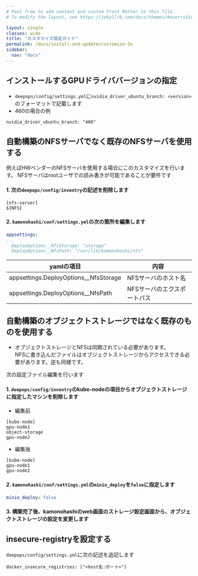 ```yaml
---
# Feel free to add content and custom Front Matter to this file.
# To modify the layout, see https://jekyllrb.com/docs/themes/#overriding-theme-defaults

layout: single
classes: wide
title: "カスタマイズ設定ガイド"
permalink: /docs/install-and-update/customize-3x
sidebar:
  nav: "docs"
---
```


## インストールするGPUドライババージョンの指定
* `deepops/config/settings.yml`に`nvidia_driver_ubuntu_branch: <version>`のフォーマットで記載します
* 460の場合の例
```
nvidia_driver_ubuntu_branch: "460"
```

## 自動構築のNFSサーバでなく既存のNFSサーバを使用する
例えばHWベンダーのNFSサーバを使用する場合にこのカスタマイズを行います。
NFSサーバはrootユーザでの読み書きが可能であることが要件です

#### 1. 次の`deepops/config/inventry`の記述を削除します

```
[nfs-server]
${NFS}
```

#### 2. `kamonohashi/conf/settings.yml`の次の箇所を編集します

```yaml
appsettings:
...
  DeployOptions__NfsStorage: "storage"
  DeployOptions__NfsPath: "/var/lib/kamonohashi/nfs"
```

|yamlの項目|内容|
|---|---|
|appsettings.DeployOptions__NfsStorage|NFSサーバのホスト名|
|appsettings.DeployOptions__NfsPath|NFSサーバのエクスポートパス|

## 自動構築のオブジェクトストレージではなく既存のものを使用する
* オブジェクトストレージとNFSは同期されている必要があります。  
NFSに書き込んだファイルはオブジェクトストレージからアクセスできる必要があります。逆も同様です。

次の設定ファイル編集を行います

#### 1. `deepops/config/inventry`のkube-nodeの項目からオブジェクトストレージに指定したマシンを削除します
* 編集前
```
[kube-node]
gpu-node1
object-storage
gpu-node2
```
* 編集後
```
[kube-node]
gpu-node1
gpu-node2
```

#### 2.  `kamonohashi/conf/settings.yml`の`minio_deploy`を`false`に指定します

```yaml
minio_deploy: false
```

#### 3. 構築完了後、kamonohashiのweb画面のストレージ設定画面から、オブジェクトストレージの設定を変更します

## insecure-registryを設定する
`deepops/config/settings.yml`に次の記述を追記します
```
docker_insecure_registries: ["<host名:ポート>"]
```



